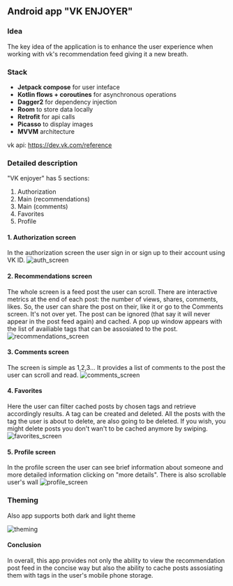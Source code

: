 ## Android app "VK ENJOYER"
### Idea
The key idea of the application is to enhance the user experience when working with vk's recommendation feed giving it a new breath. 

### Stack

* __Jetpack compose__ for user inteface 
* __Kotlin flows + coroutines__ for asynchronous operations 
* __Dagger2__ for dependency injection 
* __Room__ to store data locally 
* __Retrofit__ for api calls
* __Picasso__ to display images
* __MVVM__ architecture

vk api: https://dev.vk.com/reference

### Detailed description
"VK enjoyer" has 5 sections:
1. Authorization
2. Main (recommendations)
3. Main (comments)
4. Favorites
5. Profile 

#### 1. Authorization screen
In the authorization screen the user sign in or sign up to their account using VK ID.
![auth_screen](imgs/vk_auth.gif)

#### 2. Recommendations screen
The whole screen is a feed post the user can scroll. There are interactive metrics at the end of each post: the number of views, shares, comments, likes.
So, the user can share the post on their, like it or go to the Comments screen.
It's not over yet. The post can be ignored (that say it will never appear in the post feed again) and cached. A pop up window appears with the list of availiable tags that can be assosiated to the post.
![recommendations_screen](imgs/vk_recommendations_feed.gif)

#### 3. Comments screen
The screen is simple as 1,2,3...
It provides a list of comments to the post the user can scroll and read.
![comments_screen](imgs/vk_comments.gif)

#### 4. Favorites
Here the user can filter cached posts by chosen tags and retrieve accordingly results.
A tag can be created and deleted. All the posts with the tag the user is about to delete, are also going to be deleted.
If you wish, you might delete posts you don't wan't to be cached anymore by swiping.
![favorites_screen](imgs/vk_favorites.gif)

#### 5. Profile screen

In the profile screen the user can see brief information about someone and more detailed information clicking on "more details". There is also scrollable user's wall
![profile_screen](imgs/vk_profile.gif)

### Theming

Also app supports both dark and light theme

![theming](imgs/vk_theming.gif)

#### Conclusion
In overall, this app provides not only the ability to view the recommendation post feed in the concise way but also the ability to cache posts assosiating them with tags in the user's mobile phone storage. 
